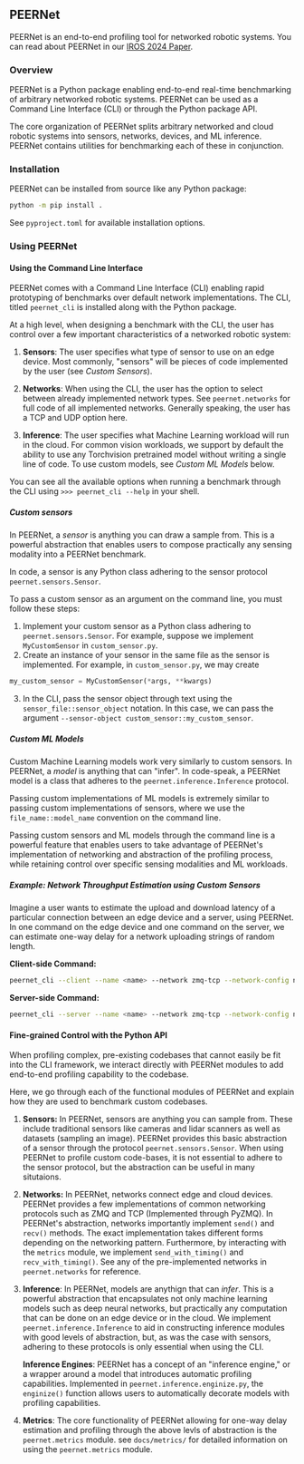 ## PEERNet

PEERNet is an end-to-end profiling tool for networked robotic systems. You can read about PEERNet in our [IROS 2024 Paper](https://arxiv.org/pdf/2409.06078).

### Overview

PEERNet is a Python package enabling end-to-end real-time benchmarking of arbitrary networked robotic systems. PEERNet can be used as a Command Line Interface (CLI) or through the Python package API.

The core organization of PEERNet splits arbitrary networked and cloud robotic systems into sensors, networks, devices, and ML inference. PEERNet contains utilities for benchmarking each of these in conjunction.

### Installation
PEERNet can be installed from source like any Python package:

```sh
python -m pip install .
```

See ```pyproject.toml``` for available installation options.


### Using PEERNet

#### Using the Command Line Interface

PEERNet comes with a Command Line Interface (CLI) enabling rapid prototyping of benchmarks over default network implementations. The CLI, titled `peernet_cli` is installed along with the Python package.

At a high level, when designing a benchmark with the CLI, the user has control over a few important characteristics of a networked robotic system:

1. **Sensors**: The user specifies what type of sensor to use on an edge device. Most commonly, "sensors" will be pieces of code implemented by the user (see *Custom Sensors*).

2. **Networks**: When using the CLI, the user has the option to select between already implemented network types. See `peernet.networks` for full code of all implemented networks. Generally speaking, the user has a TCP and UDP option here.

3. **Inference**: The user specifies what Machine Learning workload will run in the cloud. For common vision workloads, we support by default the ability to use any Torchvision pretrained model without writing a single line of code. To use custom models, see *Custom ML Models* below.

You can see all the available options when running a benchmark through the CLI using `>>> peernet_cli --help` in your shell.

##### Custom sensors

In PEERNet, a *sensor* is anything you can draw a sample from. This is a powerful abstraction that enables users to compose practically any sensing modality into a PEERNet benchmark.

In code, a sensor is any Python class adhering to the sensor protocol `peernet.sensors.Sensor`.

To pass a custom sensor as an argument on the command line, you must follow these steps:

1. Implement your custom sensor as a Python class adhering to `peernet.sensors.Sensor`. For example, suppose we implement `MyCustomSensor` in `custom_sensor.py`.
2. Create an instance of your sensor in the same file as the sensor is implemented. For example, in `custom_sensor.py`, we may create 
```python
my_custom_sensor = MyCustomSensor(*args, **kwargs)
```
3. In the CLI, pass the sensor object through text using the `sensor_file::sensor_object` notation. In this case, we can pass the argument `--sensor-object custom_sensor::my_custom_sensor`.

##### Custom ML Models

Custom Machine Learning models work very similarly to custom sensors. In PEERNet, a *model* is anything that can "infer". In code-speak, a PEERNet model is a class that adheres to the `peernet.inference.Inference` protocol.

Passing custom implementations of ML models is extremely similar to passing custom implementations of sensors, where we use the `file_name::model_name` convention on the command line.

Passing custom sensors and ML models through the command line is a powerful feature that enables users to take advantage of PEERNet's implementation of networking and abstraction of the profiling process, while retaining control over specific sensing modalities and ML workloads.

##### Example: Network Throughput Estimation using Custom Sensors

Imagine a user wants to estimate the upload and download latency of a particular connection between an edge device and a server, using PEERNet. In one command on the edge device and one command on the server, we can estimate one-way delay for a network uploading strings of random length.

**Client-side Command:**
```sh
peernet_cli --client --name <name> --network zmq-tcp --network-config net_config.yaml --sensor-type external --sensor-object RandomString::cs --iterations 10000
```

**Server-side Command:**
```sh
peernet_cli --server --name <name> --network zmq-tcp --network-config net_config.yaml --model_name custom_model::custom_object --iterations 10000
```

#### Fine-grained Control with the Python API

When profiling complex, pre-existing codebases that cannot easily be fit into the CLI framework, we interact directly with PEERNet modules to add end-to-end profiling capability to the codebase.

Here, we go through each of the functional modules of PEERNet and explain how they are used to benchmark custom codebases.

1. **Sensors:** In PEERNet, sensors are anything you can sample from. These include traditional sensors like cameras and lidar scanners as well as datasets (sampling an image). PEERNet provides this basic abstraction of a sensor through the protocol `peernet.sensors.Sensor`. When using PEERNet to profile custom code-bases, it is not essential to adhere to the sensor protocol, but the abstraction can be useful in many situtaions.

2. **Networks:** In PEERNet, networks connect edge and cloud devices. PEERNet provides a few implementations of common networking protocols such as ZMQ and TCP (Implemented through PyZMQ). In PEERNet's abstraction, networks importantly implement `send()` and `recv()` methods. The exact implementation takes different forms depending on the networking pattern. Furthermore, by interacting with the `metrics` module, we implement `send_with_timing()` and `recv_with_timing()`. See any of the pre-implemented networks in `peernet.networks` for reference.

3. **Inference**: In PEERNet, models are anythign that can *infer*. This is a powerful abstraction that encapsulates not only machine learning models such as deep neural networks, but practically any computation that can be done on an edge device or in the cloud. We implement `peernet.inference.Inference` to aid in constructing inference modules with good levels of abstraction, but, as was the case with sensors, adhering to these protocols is only essential when using the CLI.

    **Inference Engines**: PEERNet has a concept of an "inference engine," or a wrapper around a model that introduces automatic profiling capabilities. Implemented in `peernet.inference.enginize.py`, the `enginize()` function allows users to automatically decorate models with profiling capabilities.

4. **Metrics**: The core functionality of PEERNet allowing for one-way delay estimation and profiling through the above levls of abstraction is the `peernet.metrics` module. see `docs/metrics/` for detailed information on using the `peernet.metrics` module.